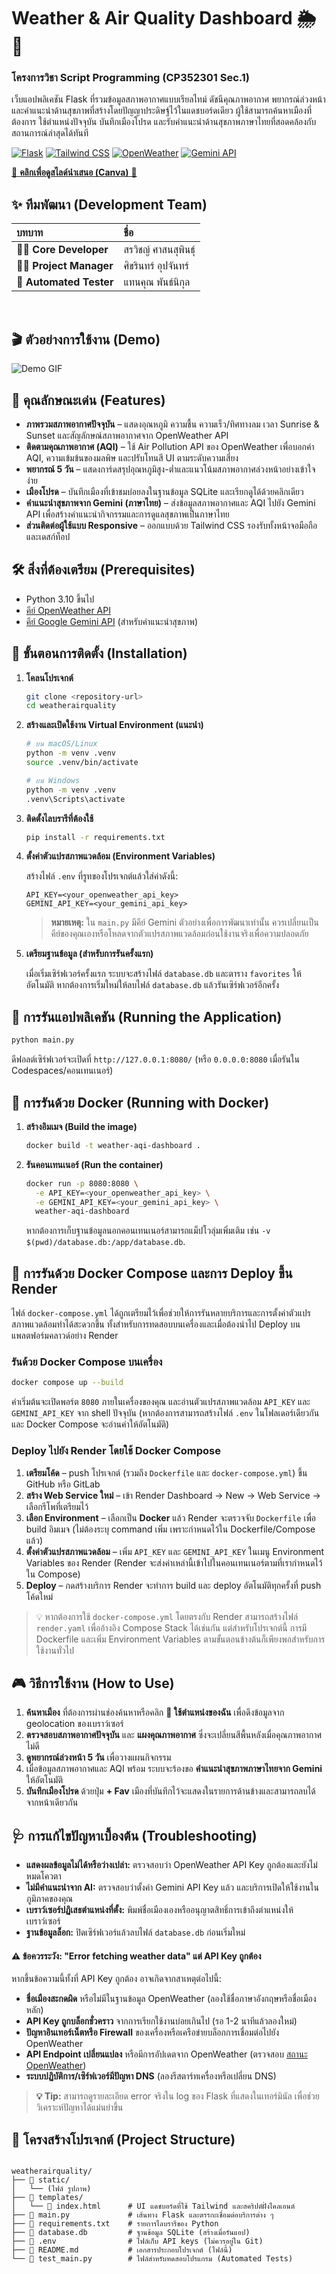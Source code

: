 # Weather & Air Quality Dashboard 🌦️🍃

### โครงการวิชา Script Programming (CP352301 Sec.1)

เว็บแอปพลิเคชัน Flask ที่รวมข้อมูลสภาพอากาศแบบเรียลไทม์ ดัชนีคุณภาพอากาศ พยากรณ์ล่วงหน้า และคำแนะนำด้านสุขภาพที่สร้างโดยปัญญาประดิษฐ์ไว้ในแดชบอร์ดเดียว ผู้ใช้สามารถค้นหาเมืองที่ต้องการ ใช้ตำแหน่งปัจจุบัน บันทึกเมืองโปรด และรับคำแนะนำด้านสุขภาพภาษาไทยที่สอดคล้องกับสถานการณ์ล่าสุดได้ทันที

[![Flask](https://img.shields.io/badge/Flask-000000?style=for-the-badge&logo=flask&logoColor=white)](https://flask.palletsprojects.com/)
[![Tailwind CSS](https://img.shields.io/badge/Tailwind_CSS-38B2AC?style=for-the-badge&logo=tailwind-css&logoColor=white)](https://tailwindcss.com/)
[![OpenWeather](https://img.shields.io/badge/OpenWeather-EB6E4B?style=for-the-badge&logo=OpenWeatherMap&logoColor=white)](https://openweathermap.org/api)
[![Gemini API](https://img.shields.io/badge/Gemini_API-34A853?style=for-the-badge&logo=google-gemini&logoColor=white)](https://ai.google.dev/)

[🔗 **คลิกเพื่อดูสไลด์นำเสนอ (Canva)** 🔗](https://www.canva.com/design/DAG1HiTYYfY/m_5jj2O4Dt3d14G7PwpxnA/view?utm_content=DAG1HiTYYfY&utm_campaign=designshare&utm_medium=link2&utm_source=uniquelinks&utlId=hbca9533057)

</div>

## ✨ ทีมพัฒนา (Development Team)

| บทบาท | ชื่อ |
| :--- | :--- |
| 👨‍💻 **Core Developer** | สรวิชญ์ ศาสนสุพินธุ์ |
| 🧑‍💼 **Project Manager** | ศิขรินทร์ อุปจันทร์ |
| 🧪 **Automated Tester** | แทนคุณ พันธ์นิกุล |

<br>

## 🎬 ตัวอย่างการใช้งาน (Demo)

![Demo GIF](https://github.com/user-attachments/assets/deed04f2-5197-4228-adcb-eecad421ad70)

## 🌟 คุณลักษณะเด่น (Features)

-   **ภาพรวมสภาพอากาศปัจจุบัน** – แสดงอุณหภูมิ ความชื้น ความเร็ว/ทิศทางลม เวลา Sunrise & Sunset และสัญลักษณ์สภาพอากาศจาก OpenWeather API
-   **ติดตามคุณภาพอากาศ (AQI)** – ใช้ Air Pollution API ของ OpenWeather เพื่อบอกค่า AQI, ความเข้มข้นของมลพิษ และปรับโทนสี UI ตามระดับความเสี่ยง
-   **พยากรณ์ 5 วัน** – แสดงการ์ดสรุปอุณหภูมิสูง-ต่ำและแนวโน้มสภาพอากาศล่วงหน้าอย่างเข้าใจง่าย
-   **เมืองโปรด** – บันทึกเมืองที่เข้าชมบ่อยลงในฐานข้อมูล SQLite และเรียกดูได้ด้วยคลิกเดียว
-   **คำแนะนำสุขภาพจาก Gemini (ภาษาไทย)** – ส่งข้อมูลสภาพอากาศและ AQI ไปยัง Gemini API เพื่อสร้างคำแนะนำกิจกรรมและการดูแลสุขภาพเป็นภาษาไทย
-   **ส่วนติดต่อผู้ใช้แบบ Responsive** – ออกแบบด้วย Tailwind CSS รองรับทั้งหน้าจอมือถือและเดสก์ท็อป

## 🛠️ สิ่งที่ต้องเตรียม (Prerequisites)

-   Python 3.10 ขึ้นไป
-   [คีย์ OpenWeather API](https://home.openweathermap.org/users/sign_up)
-   [คีย์ Google Gemini API](https://aistudio.google.com/) (สำหรับคำแนะนำสุขภาพ)

## 🚀 ขั้นตอนการติดตั้ง (Installation)

1.  **โคลนโปรเจกต์**
    ```bash
    git clone <repository-url>
    cd weatherairquality
    ```

2.  **สร้างและเปิดใช้งาน Virtual Environment (แนะนำ)**
    ```bash
    # บน macOS/Linux
    python -m venv .venv
    source .venv/bin/activate

    # บน Windows
    python -m venv .venv
    .venv\Scripts\activate
    ```

3.  **ติดตั้งไลบรารีที่ต้องใช้**
    ```bash
    pip install -r requirements.txt
    ```

4.  **ตั้งค่าตัวแปรสภาพแวดล้อม (Environment Variables)**

    สร้างไฟล์ `.env` ที่รูทของโปรเจกต์แล้วใส่ค่าดังนี้:
    ```env
    API_KEY=<your_openweather_api_key>
    GEMINI_API_KEY=<your_gemini_api_key>
    ```

    > **หมายเหตุ:** ใน `main.py` มีคีย์ Gemini ตัวอย่างเพื่อการพัฒนาเท่านั้น ควรเปลี่ยนเป็นคีย์ของคุณเองหรือโหลดจากตัวแปรสภาพแวดล้อมก่อนใช้งานจริงเพื่อความปลอดภัย

5.  **เตรียมฐานข้อมูล (สำหรับการรันครั้งแรก)**

    เมื่อเริ่มเซิร์ฟเวอร์ครั้งแรก ระบบจะสร้างไฟล์ `database.db` และตาราง `favorites` ให้อัตโนมัติ หากต้องการเริ่มใหม่ให้ลบไฟล์ `database.db` แล้วรันเซิร์ฟเวอร์อีกครั้ง

## 🏃 การรันแอปพลิเคชัน (Running the Application)

```bash
python main.py
```

ดีฟอลต์เซิร์ฟเวอร์จะเปิดที่ `http://127.0.0.1:8080/` (หรือ `0.0.0.0:8080` เมื่อรันใน Codespaces/คอนเทนเนอร์)

## 🐳 การรันด้วย Docker (Running with Docker)

1.  **สร้างอิมเมจ (Build the image)**

    ```bash
    docker build -t weather-aqi-dashboard .
    ```

2.  **รันคอนเทนเนอร์ (Run the container)**

    ```bash
    docker run -p 8080:8080 \
      -e API_KEY=<your_openweather_api_key> \
      -e GEMINI_API_KEY=<your_gemini_api_key> \
      weather-aqi-dashboard
    ```

    หากต้องการเก็บฐานข้อมูลนอกคอนเทนเนอร์สามารถแม็ปโวลุ่มเพิ่มเติม เช่น `-v $(pwd)/database.db:/app/database.db`.

## 🐙 การรันด้วย Docker Compose และการ Deploy ขึ้น Render

ไฟล์ `docker-compose.yml` ได้ถูกเตรียมไว้เพื่อช่วยให้การรันหลายบริการและการตั้งค่าตัวแปรสภาพแวดล้อมทำได้สะดวกขึ้น ทั้งสำหรับการทดสอบบนเครื่องและเมื่อต้องนำไป Deploy บนแพลตฟอร์มคลาวด์อย่าง Render

### รันด้วย Docker Compose บนเครื่อง

```bash
docker compose up --build
```

ค่าเริ่มต้นจะเปิดพอร์ต `8080` ภายในเครื่องของคุณ และอ่านตัวแปรสภาพแวดล้อม `API_KEY` และ `GEMINI_API_KEY` จาก shell ปัจจุบัน (หากต้องการสามารถสร้างไฟล์ `.env` ในโฟลเดอร์เดียวกัน และ Docker Compose จะอ่านค่าให้อัตโนมัติ)

### Deploy ไปยัง Render โดยใช้ Docker Compose

1. **เตรียมโค้ด** – push โปรเจกต์ (รวมถึง `Dockerfile` และ `docker-compose.yml`) ขึ้น GitHub หรือ GitLab
2. **สร้าง Web Service ใหม่** – เข้า Render Dashboard → New → Web Service → เลือกรีโพที่เตรียมไว้
3. **เลือก Environment** – เลือกเป็น **Docker** แล้ว Render จะตรวจจับ `Dockerfile` เพื่อ build อิมเมจ (ไม่ต้องระบุ command เพิ่ม เพราะกำหนดไว้ใน Dockerfile/Compose แล้ว)
4. **ตั้งค่าตัวแปรสภาพแวดล้อม** – เพิ่ม `API_KEY` และ `GEMINI_API_KEY` ในเมนู Environment Variables ของ Render (Render จะส่งค่าเหล่านี้เข้าไปในคอนเทนเนอร์ตามที่เรากำหนดไว้ใน Compose)
5. **Deploy** – กดสร้างบริการ Render จะทำการ build และ deploy อัตโนมัติทุกครั้งที่ push โค้ดใหม่

> 💡 หากต้องการใช้ `docker-compose.yml` โดยตรงกับ Render สามารถสร้างไฟล์ `render.yaml` เพื่ออ้างอิง Compose Stack ได้เช่นกัน แต่สำหรับโปรเจกต์นี้ การมี Dockerfile และเพิ่ม Environment Variables ตามขั้นตอนข้างต้นก็เพียงพอสำหรับการใช้งานทั่วไป

## 🎮 วิธีการใช้งาน (How to Use)

1.  **ค้นหาเมือง** ที่ต้องการผ่านช่องค้นหาหรือคลิก **📍 ใช้ตำแหน่งของฉัน** เพื่อดึงข้อมูลจาก geolocation ของเบราว์เซอร์
2.  **ตรวจสอบสภาพอากาศปัจจุบัน** และ **แผงคุณภาพอากาศ** ซึ่งจะเปลี่ยนสีพื้นหลังเมื่อคุณภาพอากาศไม่ดี
3.  **ดูพยากรณ์ล่วงหน้า 5 วัน** เพื่อวางแผนกิจกรรม
4.  เมื่อข้อมูลสภาพอากาศและ AQI พร้อม ระบบจะร้องขอ **คำแนะนำสุขภาพภาษาไทยจาก Gemini** ให้อัตโนมัติ
5.  **บันทึกเมืองโปรด** ด้วยปุ่ม **+ Fav** เมืองที่บันทึกไว้จะแสดงในรายการด้านข้างและสามารถลบได้จากหน้าเดียวกัน

## 🩺 การแก้ไขปัญหาเบื้องต้น (Troubleshooting)

-   **แสดงผลข้อมูลไม่ได้หรือว่างเปล่า:** ตรวจสอบว่า OpenWeather API Key ถูกต้องและยังไม่หมดโควตา
-   **ไม่มีคำแนะนำจาก AI:** ตรวจสอบว่าตั้งค่า Gemini API Key แล้ว และบริการเปิดให้ใช้งานในภูมิภาคของคุณ
-   **เบราว์เซอร์ปฏิเสธตำแหน่งที่ตั้ง:** พิมพ์ชื่อเมืองเองหรืออนุญาตสิทธิ์การเข้าถึงตำแหน่งให้เบราว์เซอร์
-   **ฐานข้อมูลล็อก:** ปิดเซิร์ฟเวอร์แล้วลบไฟล์ `database.db` ก่อนเริ่มใหม่

#### ⚠️ ข้อควรระวัง: "Error fetching weather data" แต่ API Key ถูกต้อง

หากขึ้นข้อความนี้ทั้งที่ API Key ถูกต้อง อาจเกิดจากสาเหตุต่อไปนี้:
-   **ชื่อเมืองสะกดผิด** หรือไม่มีในฐานข้อมูล OpenWeather (ลองใช้ชื่อภาษาอังกฤษหรือชื่อเมืองหลัก)
-   **API Key ถูกบล็อกชั่วคราว** จากการเรียกใช้งานบ่อยเกินไป (รอ 1-2 นาทีแล้วลองใหม่)
-   **ปัญหาอินเทอร์เน็ตหรือ Firewall** ของเครื่องหรือเครือข่ายบล็อกการเชื่อมต่อไปยัง OpenWeather
-   **API Endpoint เปลี่ยนแปลง** หรือมีการอัปเดตจาก OpenWeather (ตรวจสอบ [สถานะ OpenWeather](https://openweathermap.statuspage.io/))
-   **ระบบปฏิบัติการ/เซิร์ฟเวอร์มีปัญหา DNS** (ลองรีสตาร์ทเครื่องหรือเปลี่ยน DNS)

> **💡 Tip:** สามารถดูรายละเอียด error จริงใน log ของ Flask ที่แสดงในเทอร์มินัล เพื่อช่วยวิเคราะห์ปัญหาได้แม่นยำขึ้น

## 📁 โครงสร้างโปรเจกต์ (Project Structure)

```

weatherairquality/
├── 📂 static/
│   └── (ไฟล์ รูปภาพ)
├── 📂 templates/
│   └── 📄 index.html      # UI แดชบอร์ดที่ใช้ Tailwind และสคริปต์ฝั่งไคลเอนต์
├── 📄 main.py             # เส้นทาง Flask และตรรกะเชื่อมต่อบริการต่าง ๆ
├── 📄 requirements.txt    # รายการไลบรารีของ Python
├── 📄 database.db         # ฐานข้อมูล SQLite (สร้างเมื่อรันแอป)
├── 📄 .env                # ไฟล์เก็บ API keys (ไม่ควรอยู่ใน Git)
├── 📄 README.md           # เอกสารประกอบโปรเจกต์ (ไฟล์นี้)
└── 📄 test_main.py        # ไฟล์สำหรับทดสอบโปรแกรม (Automated Tests)
```
